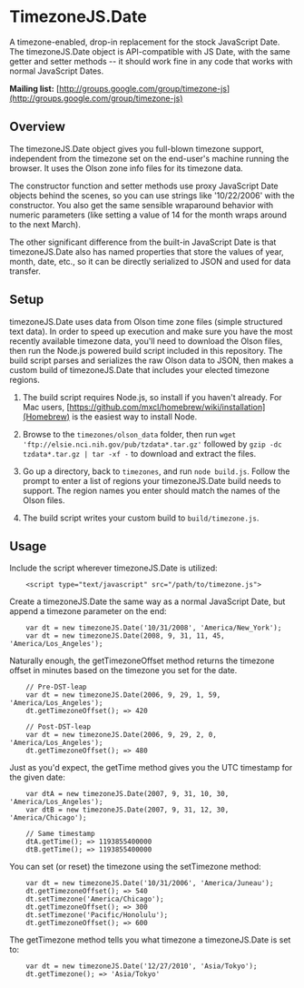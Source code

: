 # TimezoneJS.Date

A timezone-enabled, drop-in replacement for the stock JavaScript Date. The timezoneJS.Date object is API-compatible with JS Date, with the same getter and setter methods -- it should work fine in any code that works with normal JavaScript Dates.

**Mailing list:** [http://groups.google.com/group/timezone-js](http://groups.google.com/group/timezone-js)

## Overview

The timezoneJS.Date object gives you full-blown timezone support, independent from the timezone set on the end-user's machine running the browser. It uses the Olson zone info files for its timezone data.

The constructor function and setter methods use proxy JavaScript Date objects behind the scenes, so you can use strings like '10/22/2006' with the constructor. You also get the same sensible wraparound behavior with numeric parameters (like setting a value of 14 for the month wraps around to the next March).

The other significant difference from the built-in JavaScript Date is that timezoneJS.Date also has named properties that store the values of year, month, date, etc., so it can be directly serialized to JSON and used for data transfer.

## Setup

timezoneJS.Date uses data from Olson time zone files (simple structured text data). In order to speed up execution and make sure you have the most recently available timezone data, you'll need to download the Olson files, then run the Node.js powered build script included in this repository. The build script parses and serializes the raw Olson data to JSON, then makes a custom build of timezoneJS.Date that includes your elected timezone regions.

1. The build script requires Node.js, so install if you haven't already. For Mac users, [https://github.com/mxcl/homebrew/wiki/installation](Homebrew) is the easiest way to install Node.

2. Browse to the `timezones/olson_data` folder, then run `wget 'ftp://elsie.nci.nih.gov/pub/tzdata*.tar.gz'` followed by `gzip -dc tzdata*.tar.gz | tar -xf -` to download and extract the files.

3. Go up a directory, back to `timezones`, and run `node build.js`. Follow the prompt to enter a list of regions your timezoneJS.Date build needs to support. The region names you enter should match the names of the Olson files.

4. The build script writes your custom build to `build/timezone.js`.

## Usage

Include the script wherever timezoneJS.Date is utilized:

        <script type="text/javascript" src="/path/to/timezone.js">

Create a timezoneJS.Date the same way as a normal JavaScript Date, but append a timezone parameter on the end:

        var dt = new timezoneJS.Date('10/31/2008', 'America/New_York');
        var dt = new timezoneJS.Date(2008, 9, 31, 11, 45, 'America/Los_Angeles');

Naturally enough, the getTimezoneOffset method returns the timezone offset in minutes based on the timezone you set for the date.

        // Pre-DST-leap
        var dt = new timezoneJS.Date(2006, 9, 29, 1, 59, 'America/Los_Angeles');
        dt.getTimezoneOffset(); => 420

        // Post-DST-leap
        var dt = new timezoneJS.Date(2006, 9, 29, 2, 0, 'America/Los_Angeles');
        dt.getTimezoneOffset(); => 480

Just as you'd expect, the getTime method gives you the UTC timestamp for the given date:

        var dtA = new timezoneJS.Date(2007, 9, 31, 10, 30, 'America/Los_Angeles');
        var dtB = new timezoneJS.Date(2007, 9, 31, 12, 30, 'America/Chicago');

        // Same timestamp
        dtA.getTime(); => 1193855400000
        dtB.getTime(); => 1193855400000

You can set (or reset) the timezone using the setTimezone method:

        var dt = new timezoneJS.Date('10/31/2006', 'America/Juneau');
        dt.getTimezoneOffset(); => 540
        dt.setTimezone('America/Chicago');
        dt.getTimezoneOffset(); => 300
        dt.setTimezone('Pacific/Honolulu');
        dt.getTimezoneOffset(); => 600

The getTimezone method tells you what timezone a timezoneJS.Date is set to:

        var dt = new timezoneJS.Date('12/27/2010', 'Asia/Tokyo');
        dt.getTimezone(); => 'Asia/Tokyo'
        